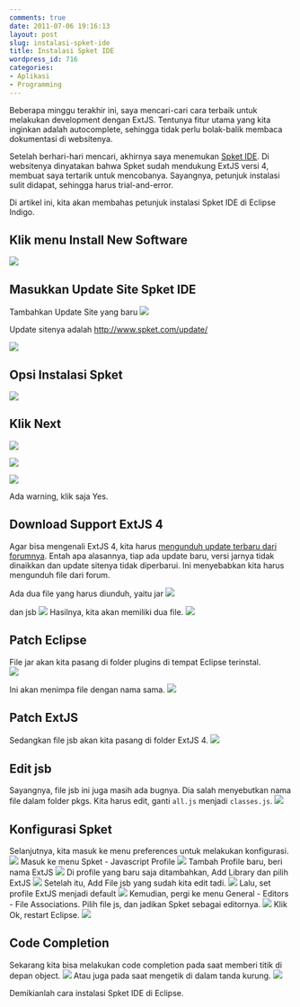 ```yaml
---
comments: true
date: 2011-07-06 19:16:13
layout: post
slug: instalasi-spket-ide
title: Instalasi Spket IDE
wordpress_id: 716
categories:
- Aplikasi
- Programming
---
```


Beberapa minggu terakhir ini, saya mencari-cari cara terbaik untuk melakukan development dengan ExtJS. 
Tentunya fitur utama yang kita inginkan adalah autocomplete, 
sehingga tidak perlu bolak-balik membaca dokumentasi di websitenya. 

Setelah berhari-hari mencari, akhirnya saya menemukan [Spket IDE](http://www.spket.com). 
Di websitenya dinyatakan bahwa Spket sudah mendukung ExtJS versi 4, membuat saya tertarik untuk mencobanya. 
Sayangnya, petunjuk instalasi sulit didapat, sehingga harus trial-and-error. 

Di artikel ini, kita akan membahas petunjuk instalasi Spket IDE di Eclipse Indigo.





## Klik menu Install New Software


[![](http://endy.artivisi.com/blog/wp-content/uploads/2011/07/01.-Install-New-Software.png)](http://endy.artivisi.com/blog/wp-content/uploads/2011/07/01.-Install-New-Software.png)




## Masukkan Update Site Spket IDE


Tambahkan Update Site yang baru
[![](http://endy.artivisi.com/blog/wp-content/uploads/2011/07/02.-Add-Update-Site.png)](http://endy.artivisi.com/blog/wp-content/uploads/2011/07/02.-Add-Update-Site.png)

Update sitenya adalah http://www.spket.com/update/

[![](http://endy.artivisi.com/blog/wp-content/uploads/2011/07/03.-Lokasi-Update-Site-Spket.png)](http://endy.artivisi.com/blog/wp-content/uploads/2011/07/03.-Lokasi-Update-Site-Spket.png)


## Opsi Instalasi Spket


[![](http://endy.artivisi.com/blog/wp-content/uploads/2011/07/04.-Centang-Semua-Opsi.png)](http://endy.artivisi.com/blog/wp-content/uploads/2011/07/04.-Centang-Semua-Opsi.png)


## Klik Next


[![](http://endy.artivisi.com/blog/wp-content/uploads/2011/07/05.-Next-Terus.png)](http://endy.artivisi.com/blog/wp-content/uploads/2011/07/05.-Next-Terus.png)


[![](http://endy.artivisi.com/blog/wp-content/uploads/2011/07/06.-Sit-Back-and-Relax.png)](http://endy.artivisi.com/blog/wp-content/uploads/2011/07/06.-Sit-Back-and-Relax.png)


[![](http://endy.artivisi.com/blog/wp-content/uploads/2011/07/07.-Ada-Warning-Lanjut-Saja.png)](http://endy.artivisi.com/blog/wp-content/uploads/2011/07/07.-Ada-Warning-Lanjut-Saja.png)

Ada warning, klik saja Yes. 



## Download Support ExtJS 4



Agar bisa mengenali ExtJS 4, kita harus [mengunduh update terbaru dari forumnya](http://forums.spket.com/viewtopic.php?f=6&t=1866). 
Entah apa alasannya, tiap ada update baru, versi jarnya tidak dinaikkan dan update sitenya tidak diperbarui. 
Ini menyebabkan kita harus mengunduh file dari forum. 

Ada dua file yang harus diunduh, yaitu jar 
[![](http://endy.artivisi.com/blog/wp-content/uploads/2011/07/08.-Download-jar-terbaru.png)](http://endy.artivisi.com/blog/wp-content/uploads/2011/07/08.-Download-jar-terbaru.png)

dan jsb
[![](http://endy.artivisi.com/blog/wp-content/uploads/2011/07/09.-Dukungan-Ext-4.png)](http://endy.artivisi.com/blog/wp-content/uploads/2011/07/09.-Dukungan-Ext-4.png)
Hasilnya, kita akan memiliki dua file. 
[![](http://endy.artivisi.com/blog/wp-content/uploads/2011/07/13.-Hasil-donlod-dari-forum-spket.png)](http://endy.artivisi.com/blog/wp-content/uploads/2011/07/13.-Hasil-donlod-dari-forum-spket.png)


## Patch Eclipse


File jar akan kita pasang di folder plugins di tempat Eclipse terinstal.  
[![](http://endy.artivisi.com/blog/wp-content/uploads/2011/07/11.-Folder-Plugin-Eclipse.png)](http://endy.artivisi.com/blog/wp-content/uploads/2011/07/11.-Folder-Plugin-Eclipse.png)

Ini akan menimpa file dengan nama sama.
[![](http://endy.artivisi.com/blog/wp-content/uploads/2011/07/14.-Replace-dengan-yang-baru.png)](http://endy.artivisi.com/blog/wp-content/uploads/2011/07/14.-Replace-dengan-yang-baru.png)



## Patch ExtJS


Sedangkan file jsb akan kita pasang di folder ExtJS 4. 
[![](http://endy.artivisi.com/blog/wp-content/uploads/2011/07/15.-Masukkan-jsb-ke-folder-extjs.png)](http://endy.artivisi.com/blog/wp-content/uploads/2011/07/15.-Masukkan-jsb-ke-folder-extjs.png)


## Edit jsb


Sayangnya, file jsb ini juga masih ada bugnya. Dia salah menyebutkan nama file dalam folder pkgs. 
Kita harus edit, ganti `all.js` menjadi `classes.js`.
[![](http://endy.artivisi.com/blog/wp-content/uploads/2011/07/16.-Edit-file-jsb-sesuai-nama-file.png)](http://endy.artivisi.com/blog/wp-content/uploads/2011/07/16.-Edit-file-jsb-sesuai-nama-file.png)


## Konfigurasi Spket


Selanjutnya, kita masuk ke menu preferences untuk melakukan konfigurasi.
[![](http://endy.artivisi.com/blog/wp-content/uploads/2011/07/17.-Konfigurasi-Spket.png)](http://endy.artivisi.com/blog/wp-content/uploads/2011/07/17.-Konfigurasi-Spket.png)
Masuk ke menu Spket - Javascript Profile
[![](http://endy.artivisi.com/blog/wp-content/uploads/2011/07/18.-Javascript-Profile.png)](http://endy.artivisi.com/blog/wp-content/uploads/2011/07/18.-Javascript-Profile.png)
Tambah Profile baru, beri nama ExtJS
[![](http://endy.artivisi.com/blog/wp-content/uploads/2011/07/19.-Tambah-profile-baru.png)](http://endy.artivisi.com/blog/wp-content/uploads/2011/07/19.-Tambah-profile-baru.png)
Di profile yang baru saja ditambahkan, Add Library dan pilih ExtJS
[![](http://endy.artivisi.com/blog/wp-content/uploads/2011/07/20.-Tambah-library-ExtJS.png)](http://endy.artivisi.com/blog/wp-content/uploads/2011/07/20.-Tambah-library-ExtJS.png)
Setelah itu, Add File jsb yang sudah kita edit tadi. 
[![](http://endy.artivisi.com/blog/wp-content/uploads/2011/07/21.-Add-File-JSB.png)](http://endy.artivisi.com/blog/wp-content/uploads/2011/07/21.-Add-File-JSB.png)
Lalu, set profile ExtJS menjadi default
[![](http://endy.artivisi.com/blog/wp-content/uploads/2011/07/22.-Set-Profile-ExtJS-sebagai-default.png)](http://endy.artivisi.com/blog/wp-content/uploads/2011/07/22.-Set-Profile-ExtJS-sebagai-default.png)
Kemudian, pergi ke menu General - Editors - File Associations. Pilih file js, dan jadikan Spket sebagai editornya. 
[![](http://endy.artivisi.com/blog/wp-content/uploads/2011/07/23.-Set-file-associations.png)](http://endy.artivisi.com/blog/wp-content/uploads/2011/07/23.-Set-file-associations.png)
Klik Ok, restart Eclipse. 
[![](http://endy.artivisi.com/blog/wp-content/uploads/2011/07/10.-Restart-Eclipse.png)](http://endy.artivisi.com/blog/wp-content/uploads/2011/07/10.-Restart-Eclipse.png)


## Code Completion


Sekarang kita bisa melakukan code completion pada saat memberi titik di depan object. 
[![](http://endy.artivisi.com/blog/wp-content/uploads/2011/07/24.-Autocomplete-method.png)](http://endy.artivisi.com/blog/wp-content/uploads/2011/07/24.-Autocomplete-method.png)
Atau juga pada saat mengetik di dalam tanda kurung. 
[![](http://endy.artivisi.com/blog/wp-content/uploads/2011/07/25.-Autocomplete-property.png)](http://endy.artivisi.com/blog/wp-content/uploads/2011/07/25.-Autocomplete-property.png)

Demikianlah cara instalasi Spket IDE di Eclipse. 

